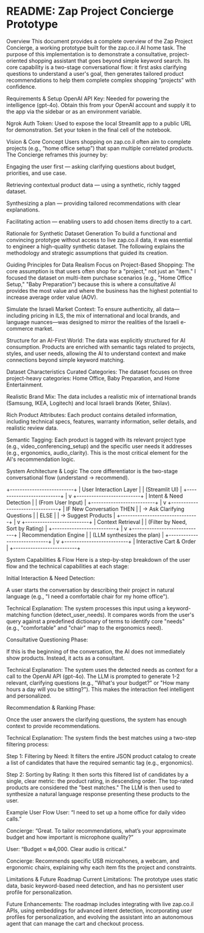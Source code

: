 # README: Zap Project Concierge Prototype

Overview
This document provides a complete overview of the Zap Project Concierge, a working prototype built for the zap.co.il AI home task. The purpose of this implementation is to demonstrate a consultative, project-oriented shopping assistant that goes beyond simple keyword search. Its core capability is a two-stage conversational flow: it first asks clarifying questions to understand a user's goal, then generates tailored product recommendations to help them complete complex shopping “projects” with confidence.

Requirements & Setup
OpenAI API Key: Needed for powering the intelligence (gpt-4o). Obtain this from your OpenAI account and supply it to the app via the sidebar or as an environment variable.

Ngrok Auth Token: Used to expose the local Streamlit app to a public URL for demonstration. Set your token in the final cell of the notebook.

Vision & Core Concept
Users shopping on zap.co.il often aim to complete projects (e.g., “home office setup”) that span multiple correlated products. The Concierge reframes this journey by:

Engaging the user first — asking clarifying questions about budget, priorities, and use case.

Retrieving contextual product data — using a synthetic, richly tagged dataset.

Synthesizing a plan — providing tailored recommendations with clear explanations.

Facilitating action — enabling users to add chosen items directly to a cart.

Rationale for Synthetic Dataset Generation
To build a functional and convincing prototype without access to live zap.co.il data, it was essential to engineer a high-quality synthetic dataset. The following explains the methodology and strategic assumptions that guided its creation.

Guiding Principles for Data Realism
Focus on Project-Based Shopping: The core assumption is that users often shop for a "project," not just an "item." I focused the dataset on multi-item purchase scenarios (e.g., "Home Office Setup," "Baby Preparation") because this is where a consultative AI provides the most value and where the business has the highest potential to increase average order value (AOV).

Simulate the Israeli Market Context: To ensure authenticity, all data—including pricing in ILS, the mix of international and local brands, and language nuances—was designed to mirror the realities of the Israeli e-commerce market.

Structure for an AI-First World: The data was explicitly structured for AI consumption. Products are enriched with semantic tags related to projects, styles, and user needs, allowing the AI to understand context and make connections beyond simple keyword matching.

Dataset Characteristics
Curated Categories: The dataset focuses on three project-heavy categories: Home Office, Baby Preparation, and Home Entertainment.

Realistic Brand Mix: The data includes a realistic mix of international brands (Samsung, IKEA, Logitech) and local Israeli brands (Keter, Shilav).

Rich Product Attributes: Each product contains detailed information, including technical specs, features, warranty information, seller details, and realistic review data.

Semantic Tagging: Each product is tagged with its relevant project type (e.g., video_conferencing_setup) and the specific user needs it addresses (e.g., ergonomics, audio_clarity). This is the most critical element for the AI's recommendation logic.

System Architecture & Logic
The core differentiator is the two-stage conversational flow (understand → recommend).

+--------------------------+
| User Interaction Layer   |
| (Streamlit UI)           |
+--------------------------+
             |
             v
+--------------------------+
| Intent & Need Detection  |
| (From User Input)        |
+--------------------------+
             |
             v
+--------------------------------+
| IF New Conversation THEN       |
|   -> Ask Clarifying Questions  |
| ELSE                           |
|   -> Suggest Products          |
+--------------------------------+
             |
             v
+--------------------------+
| Context Retrieval        |
| (Filter by Need, Sort by Rating) |
+--------------------------+
             |
             v
+-----------------------------+
| Recommendation Engine       |
| (LLM synthesizes the plan)  |
+-----------------------------+
             |
             v
+--------------------------+
| Interactive Cart & Order |
+--------------------------+

System Capabilities & Flow
Here is a step-by-step breakdown of the user flow and the technical capabilities at each stage:

Initial Interaction & Need Detection:

A user starts the conversation by describing their project in natural language (e.g., "I need a comfortable chair for my home office").

Technical Explanation: The system processes this input using a keyword-matching function (detect_user_needs). It compares words from the user's query against a predefined dictionary of terms to identify core "needs" (e.g., "comfortable" and "chair" map to the ergonomics need).

Consultative Questioning Phase:

If this is the beginning of the conversation, the AI does not immediately show products. Instead, it acts as a consultant.

Technical Explanation: The system uses the detected needs as context for a call to the OpenAI API (gpt-4o). The LLM is prompted to generate 1-2 relevant, clarifying questions (e.g., "What's your budget?" or "How many hours a day will you be sitting?"). This makes the interaction feel intelligent and personalized.

Recommendation & Ranking Phase:

Once the user answers the clarifying questions, the system has enough context to provide recommendations.

Technical Explanation: The system finds the best matches using a two-step filtering process:

Step 1: Filtering by Need: It filters the entire JSON product catalog to create a list of candidates that have the required semantic tag (e.g., ergonomics).

Step 2: Sorting by Rating: It then sorts this filtered list of candidates by a single, clear metric: the product rating, in descending order. The top-rated products are considered the "best matches." The LLM is then used to synthesize a natural language response presenting these products to the user.

Example User Flow
User: “I need to set up a home office for daily video calls.”

Concierge: “Great. To tailor recommendations, what’s your approximate budget and how important is microphone quality?”

User: “Budget ≈ ₪4,000. Clear audio is critical.”

Concierge: Recommends specific USB microphones, a webcam, and ergonomic chairs, explaining why each item fits the project and constraints.

Limitations & Future Roadmap
Current Limitations: The prototype uses static data, basic keyword-based need detection, and has no persistent user profile for personalization.

Future Enhancements: The roadmap includes integrating with live zap.co.il APIs, using embeddings for advanced intent detection, incorporating user profiles for personalization, and evolving the assistant into an autonomous agent that can manage the cart and checkout process.
